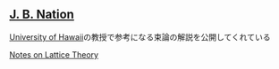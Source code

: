 ## [J. B. Nation](https://math.hawaii.edu/~jb/)

[University of Hawaii](http://manoa.hawaii.edu/)の教授で参考になる束論の解説を公開してくれている

[Notes on Lattice Theory](https://math.hawaii.edu/~jb/math618/Nation-LatticeTheory.pdf)
